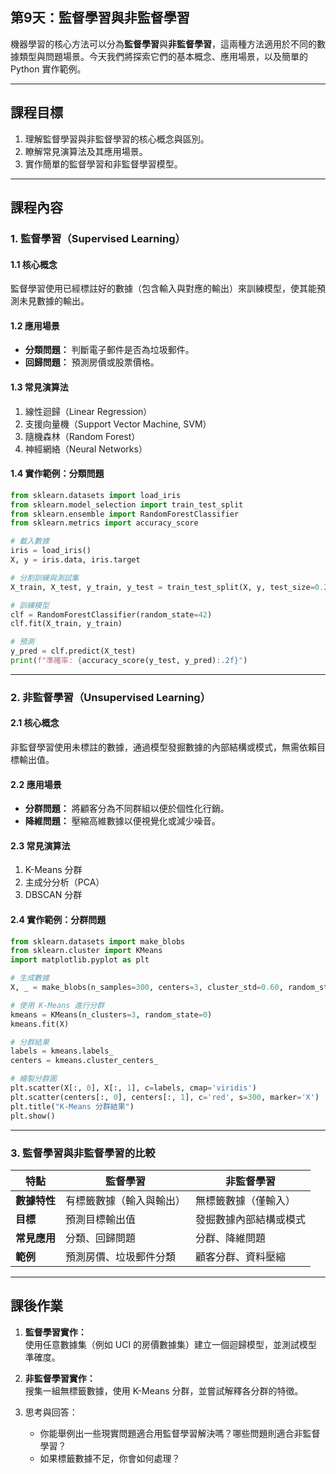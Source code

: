 ## 第9天：監督學習與非監督學習

機器學習的核心方法可以分為**監督學習**與**非監督學習**，這兩種方法適用於不同的數據類型與問題場景。今天我們將探索它們的基本概念、應用場景，以及簡單的 Python 實作範例。

---

## **課程目標**
1. 理解監督學習與非監督學習的核心概念與區別。  
2. 瞭解常見演算法及其應用場景。  
3. 實作簡單的監督學習和非監督學習模型。  

---

## **課程內容**

### **1. 監督學習（Supervised Learning）**

#### **1.1 核心概念**  
監督學習使用已經標註好的數據（包含輸入與對應的輸出）來訓練模型，使其能預測未見數據的輸出。  

#### **1.2 應用場景**  
- **分類問題：** 判斷電子郵件是否為垃圾郵件。  
- **回歸問題：** 預測房價或股票價格。  

#### **1.3 常見演算法**  
1. 線性迴歸（Linear Regression）  
2. 支援向量機（Support Vector Machine, SVM）  
3. 隨機森林（Random Forest）  
4. 神經網絡（Neural Networks）  

#### **1.4 實作範例：分類問題**  

```python
from sklearn.datasets import load_iris
from sklearn.model_selection import train_test_split
from sklearn.ensemble import RandomForestClassifier
from sklearn.metrics import accuracy_score

# 載入數據
iris = load_iris()
X, y = iris.data, iris.target

# 分割訓練與測試集
X_train, X_test, y_train, y_test = train_test_split(X, y, test_size=0.2, random_state=42)

# 訓練模型
clf = RandomForestClassifier(random_state=42)
clf.fit(X_train, y_train)

# 預測
y_pred = clf.predict(X_test)
print(f"準確率: {accuracy_score(y_test, y_pred):.2f}")
```

---

### **2. 非監督學習（Unsupervised Learning）**

#### **2.1 核心概念**  
非監督學習使用未標註的數據，通過模型發掘數據的內部結構或模式，無需依賴目標輸出值。  

#### **2.2 應用場景**  
- **分群問題：** 將顧客分為不同群組以便於個性化行銷。  
- **降維問題：** 壓縮高維數據以便視覺化或減少噪音。  

#### **2.3 常見演算法**  
1. K-Means 分群  
2. 主成分分析（PCA）  
3. DBSCAN 分群  

#### **2.4 實作範例：分群問題**

```python
from sklearn.datasets import make_blobs
from sklearn.cluster import KMeans
import matplotlib.pyplot as plt

# 生成數據
X, _ = make_blobs(n_samples=300, centers=3, cluster_std=0.60, random_state=0)

# 使用 K-Means 進行分群
kmeans = KMeans(n_clusters=3, random_state=0)
kmeans.fit(X)

# 分群結果
labels = kmeans.labels_
centers = kmeans.cluster_centers_

# 繪製分群圖
plt.scatter(X[:, 0], X[:, 1], c=labels, cmap='viridis')
plt.scatter(centers[:, 0], centers[:, 1], c='red', s=300, marker='X')
plt.title("K-Means 分群結果")
plt.show()
```

---

### **3. 監督學習與非監督學習的比較**

| 特點               | 監督學習                     | 非監督學習                   |
|--------------------|-----------------------------|-----------------------------|
| **數據特性**        | 有標籤數據（輸入與輸出）     | 無標籤數據（僅輸入）         |
| **目標**            | 預測目標輸出值              | 發掘數據內部結構或模式       |
| **常見應用**        | 分類、回歸問題              | 分群、降維問題              |
| **範例**            | 預測房價、垃圾郵件分類      | 顧客分群、資料壓縮          |

---

## **課後作業**

1. **監督學習實作：**  
   使用任意數據集（例如 UCI 的房價數據集）建立一個迴歸模型，並測試模型準確度。  

2. **非監督學習實作：**  
   搜集一組無標籤數據，使用 K-Means 分群，並嘗試解釋各分群的特徵。  

3. 思考與回答：  
   - 你能舉例出一些現實問題適合用監督學習解決嗎？哪些問題則適合非監督學習？  
   - 如果標籤數據不足，你會如何處理？  
